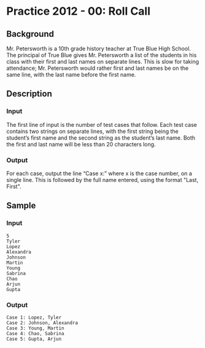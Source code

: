 # Practice 2012 - 00: Roll Call

## Background
Mr. Petersworth is a 10th grade history teacher at True Blue High School.
The principal of True Blue gives Mr. Petersworth a list of the students in
his class with their first and last names on separate lines. This is slow for
taking attendance; Mr. Petersworth would rather first and last names be
on the same line, with the last name before the first name.

## Description
### Input
The first line of input is the number of test cases that follow. Each test
case contains two strings on separate lines, with the first string being the
student’s first name and the second string as the student’s last name. Both
the first and last name will be less than 20 characters long.
### Output
For each case, output the line “Case x:” where x is the case number, on a
single line. This is followed by the full name entered,
using the format "Last, First".

## Sample

### Input
```
5
Tyler
Lopez
Alexandra
Johnson
Martin
Young
Sabrina
Chao
Arjun
Gupta
```

### Output
```
Case 1: Lopez, Tyler
Case 2: Johnson, Alexandra
Case 3: Young, Martin
Case 4: Chao, Sabrina
Case 5: Gupta, Arjun
```
